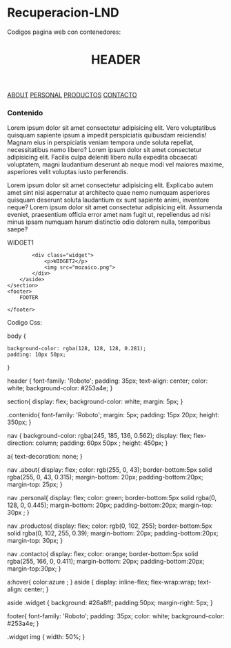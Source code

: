 # Recuperacion-LND

Codigos pagina web con contenedores: 
<!DOCTYPE html>
<html lang="es">
<head>
    <meta charset="UTF-8">
    <meta http-equiv="X-UA-Compatible" content="IE=edge">
    <meta name="viewport" content="width=device-width, initial-scale=1.0">
    <title>Examen de REC - LND</title>
    <link rel="stylesheet" href="index.css">
</head>
<body>
    <header>
        <h1>HEADER</h1>
    </header>
    <section>
        <nav>
            <a href="about.html" class="about">ABOUT</a>
            <a href="personal.html" class="personal">PERSONAL</a>
            <a href="#" class="productos">PRODUCTOS</a>
            <a href="#" class="contacto">CONTACTO</a>
        </nav> 
            <div class="contenido">
                <h3>Contenido</h3>
                <p>Lorem ipsum dolor sit amet consectetur adipisicing elit. Vero voluptatibus quisquam sapiente ipsum a impedit perspiciatis quibusdam reiciendis! Magnam eius in perspiciatis veniam tempora unde soluta repellat, necessitatibus nemo libero? Lorem ipsum dolor sit amet consectetur adipisicing elit. Facilis culpa deleniti libero nulla expedita obcaecati voluptatem, magni laudantium deserunt ab neque modi vel maiores maxime, asperiores velit voluptas iusto perferendis.</p>
                <p>Lorem ipsum dolor sit amet consectetur adipisicing elit. Explicabo autem amet sint nisi aspernatur at architecto quae nemo numquam asperiores quisquam deserunt soluta laudantium ex sunt sapiente animi, inventore neque? Lorem ipsum dolor sit amet consectetur adipisicing elit. Assumenda eveniet, praesentium officia error amet nam fugit ut, repellendus ad nisi minus ipsam numquam harum distinctio odio dolorem nulla, temporibus saepe?</p>
        <aside>
            <div class="widget">
                <p>WIDGET1</p>
            </div>
                
            <div class="widget">
                <p>WIDGET2</p>
                <img src="mozaico.png">
            </div>
        </aside>
    </section>
    <footer>
        FOOTER
        
    </footer>
</body>
</html>

Codigo Css:

body {

    background-color: rgba(128, 128, 128, 0.281);
    padding: 10px 50px;
}

header {
    font-family: 'Roboto';
    padding: 35px;
    text-align: center;
    color: white;
    background-color: #253a4e;
}

section{
    display: flex;
    background-color: white;
    margin: 5px;
}

.contenido{
    font-family: 'Roboto';
    margin: 5px;
    padding: 15px 20px;
    height: 350px;
}

nav {
    background-color: rgba(245, 185, 136, 0.562);
    display: flex;
    flex-direction: column;
    padding: 60px 50px ;
    height: 450px;
}

a{
    text-decoration: none;
}

nav .about{
    display: flex;
    color: rgb(255, 0, 43);
    border-bottom:5px solid rgba(255, 0, 43, 0.315);
    margin-bottom: 20px;
	padding-bottom:20px;
    margin-top: 25px;
}

nav .personal{
    display: flex;
    color: green;
    border-bottom:5px solid rgba(0, 128, 0, 0.445);
    margin-bottom: 20px;
	padding-bottom:20px;
    margin-top: 30px ;
}

nav .productos{
    display: flex;
    color: rgb(0, 102, 255);
    border-bottom:5px solid rgba(0, 102, 255, 0.39);
    margin-bottom: 20px;
	padding-bottom:20px;
    margin-top: 30px;
}

nav .contacto{
    display: flex;
    color: orange;
    border-bottom:5px solid rgba(255, 166, 0, 0.411);
    margin-bottom: 20px;
	padding-bottom:20px;
    margin-top:30px;
}

a:hover{
   color:azure ;
}
aside {
	display: inline-flex;
	flex-wrap:wrap;
    text-align: center;
}

aside .widget {
	background: #26a8ff;
    padding:50px;
    margin-right: 5px;
}

footer{
    font-family: 'Roboto';
    padding: 35px;
    color: white;
    background-color: #253a4e;
}

.widget img {
    width: 50%;
}
